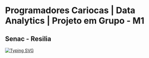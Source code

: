 # Programadores Cariocas | Data Analytics | Projeto em Grupo - M1
##                       Senac - Resilia

<a href="https://git.io/typing-svg"><img src="https://readme-typing-svg.demolab.com?font=pipocas&weight=700&duration=4000&pause=1000&color=142FF7&center=falso&vCenter=falso&multiline=true&repeat=verdadeiro&random=falso&width=435&height=55&lines=+++++++Uma+Pesquisa+Digital+sobre;A+Tecnologia+e+a+Desigualdade+Social" alt="Typing SVG" /></a>
